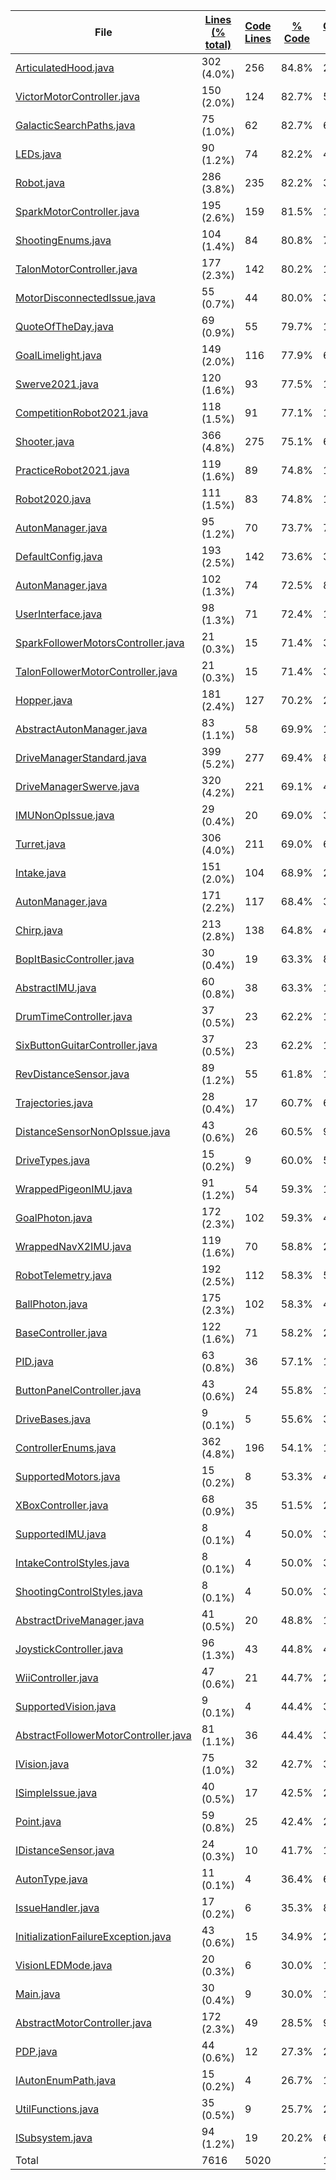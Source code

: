 
|File|[Lines (% total)](https://github.com/FRCTeam5199/Robot-Code-2021/tree/Main-Development/Statistics/LinesDescending.md/)|[Code Lines](https://github.com/FRCTeam5199/Robot-Code-2021/tree/Main-Development/Statistics/CodeDescending.md/)|[% Code](https://github.com/FRCTeam5199/Robot-Code-2021/tree/Main-Development/Statistics/ProportionCodeAscending.md/)|[Comment Lines](https://github.com/FRCTeam5199/Robot-Code-2021/tree/Main-Development/Statistics/CommentsDescending.md/)|[% Comment](https://github.com/FRCTeam5199/Robot-Code-2021/tree/Main-Development/Statistics/ProportionCommentsDescending.md/)|[Blank Lines](https://github.com/FRCTeam5199/Robot-Code-2021/tree/Main-Development/Statistics/BlanksDescending.md/)|[% Blank](https://github.com/FRCTeam5199/Robot-Code-2021/tree/Main-Development/Statistics/ProportionBlanksDescending.md/)|
| --- | --- | --- | --- | --- | --- | --- | --- |
|[ArticulatedHood.java](https://github.com/FRCTeam5199/Robot-Code-2021/tree/Main-Development/src/main/java/frc/ballstuff/shooting/ArticulatedHood.java)|302 (4.0%)|256|84.8%|24|7.9%|22|7.3%|
|[VictorMotorController.java](https://github.com/FRCTeam5199/Robot-Code-2021/tree/Main-Development/src/main/java/frc/motors/VictorMotorController.java)|150 (2.0%)|124|82.7%|5|3.3%|21|14.0%|
|[GalacticSearchPaths.java](https://github.com/FRCTeam5199/Robot-Code-2021/tree/Main-Development/src/main/java/frc/drive/auton/galacticsearch/GalacticSearchPaths.java)|75 (1.0%)|62|82.7%|6|8.0%|7|9.3%|
|[LEDs.java](https://github.com/FRCTeam5199/Robot-Code-2021/tree/Main-Development/src/main/java/frc/misc/LEDs.java)|90 (1.2%)|74|82.2%|4|4.4%|12|13.3%|
|[Robot.java](https://github.com/FRCTeam5199/Robot-Code-2021/tree/Main-Development/src/main/java/frc/robot/Robot.java)|286 (3.8%)|235|82.2%|32|11.2%|19|6.6%|
|[SparkMotorController.java](https://github.com/FRCTeam5199/Robot-Code-2021/tree/Main-Development/src/main/java/frc/motors/SparkMotorController.java)|195 (2.6%)|159|81.5%|14|7.2%|22|11.3%|
|[ShootingEnums.java](https://github.com/FRCTeam5199/Robot-Code-2021/tree/Main-Development/src/main/java/frc/ballstuff/shooting/ShootingEnums.java)|104 (1.4%)|84|80.8%|7|6.7%|13|12.5%|
|[TalonMotorController.java](https://github.com/FRCTeam5199/Robot-Code-2021/tree/Main-Development/src/main/java/frc/motors/TalonMotorController.java)|177 (2.3%)|142|80.2%|13|7.3%|22|12.4%|
|[MotorDisconnectedIssue.java](https://github.com/FRCTeam5199/Robot-Code-2021/tree/Main-Development/src/main/java/frc/selfdiagnostics/MotorDisconnectedIssue.java)|55 (0.7%)|44|80.0%|3|5.5%|8|14.5%|
|[QuoteOfTheDay.java](https://github.com/FRCTeam5199/Robot-Code-2021/tree/Main-Development/src/main/java/frc/misc/QuoteOfTheDay.java)|69 (0.9%)|55|79.7%|11|15.9%|3|4.3%|
|[GoalLimelight.java](https://github.com/FRCTeam5199/Robot-Code-2021/tree/Main-Development/src/main/java/frc/vision/camera/GoalLimelight.java)|149 (2.0%)|116|77.9%|6|4.0%|27|18.1%|
|[Swerve2021.java](https://github.com/FRCTeam5199/Robot-Code-2021/tree/Main-Development/src/main/java/frc/robot/robotconfigs/twentyone/Swerve2021.java)|120 (1.6%)|93|77.5%|10|8.3%|17|14.2%|
|[CompetitionRobot2021.java](https://github.com/FRCTeam5199/Robot-Code-2021/tree/Main-Development/src/main/java/frc/robot/robotconfigs/twentyone/CompetitionRobot2021.java)|118 (1.5%)|91|77.1%|10|8.5%|17|14.4%|
|[Shooter.java](https://github.com/FRCTeam5199/Robot-Code-2021/tree/Main-Development/src/main/java/frc/ballstuff/shooting/Shooter.java)|366 (4.8%)|275|75.1%|62|16.9%|29|7.9%|
|[PracticeRobot2021.java](https://github.com/FRCTeam5199/Robot-Code-2021/tree/Main-Development/src/main/java/frc/robot/robotconfigs/twentyone/PracticeRobot2021.java)|119 (1.6%)|89|74.8%|11|9.2%|19|16.0%|
|[Robot2020.java](https://github.com/FRCTeam5199/Robot-Code-2021/tree/Main-Development/src/main/java/frc/robot/robotconfigs/twentytwenty/Robot2020.java)|111 (1.5%)|83|74.8%|10|9.0%|18|16.2%|
|[AutonManager.java](https://github.com/FRCTeam5199/Robot-Code-2021/tree/Main-Development/src/main/java/frc/drive/auton/followtrajectory/AutonManager.java)|95 (1.2%)|70|73.7%|7|7.4%|18|18.9%|
|[DefaultConfig.java](https://github.com/FRCTeam5199/Robot-Code-2021/tree/Main-Development/src/main/java/frc/robot/robotconfigs/DefaultConfig.java)|193 (2.5%)|142|73.6%|33|17.1%|18|9.3%|
|[AutonManager.java](https://github.com/FRCTeam5199/Robot-Code-2021/tree/Main-Development/src/main/java/frc/drive/auton/galacticsearchscam/AutonManager.java)|102 (1.3%)|74|72.5%|8|7.8%|20|19.6%|
|[UserInterface.java](https://github.com/FRCTeam5199/Robot-Code-2021/tree/Main-Development/src/main/java/frc/misc/UserInterface.java)|98 (1.3%)|71|72.4%|16|16.3%|11|11.2%|
|[SparkFollowerMotorsController.java](https://github.com/FRCTeam5199/Robot-Code-2021/tree/Main-Development/src/main/java/frc/motors/followers/SparkFollowerMotorsController.java)|21 (0.3%)|15|71.4%|3|14.3%|3|14.3%|
|[TalonFollowerMotorController.java](https://github.com/FRCTeam5199/Robot-Code-2021/tree/Main-Development/src/main/java/frc/motors/followers/TalonFollowerMotorController.java)|21 (0.3%)|15|71.4%|3|14.3%|3|14.3%|
|[Hopper.java](https://github.com/FRCTeam5199/Robot-Code-2021/tree/Main-Development/src/main/java/frc/ballstuff/intaking/Hopper.java)|181 (2.4%)|127|70.2%|29|16.0%|25|13.8%|
|[AbstractAutonManager.java](https://github.com/FRCTeam5199/Robot-Code-2021/tree/Main-Development/src/main/java/frc/drive/auton/AbstractAutonManager.java)|83 (1.1%)|58|69.9%|15|18.1%|10|12.0%|
|[DriveManagerStandard.java](https://github.com/FRCTeam5199/Robot-Code-2021/tree/Main-Development/src/main/java/frc/drive/DriveManagerStandard.java)|399 (5.2%)|277|69.4%|89|22.3%|33|8.3%|
|[DriveManagerSwerve.java](https://github.com/FRCTeam5199/Robot-Code-2021/tree/Main-Development/src/main/java/frc/drive/DriveManagerSwerve.java)|320 (4.2%)|221|69.1%|48|15.0%|51|15.9%|
|[IMUNonOpIssue.java](https://github.com/FRCTeam5199/Robot-Code-2021/tree/Main-Development/src/main/java/frc/selfdiagnostics/IMUNonOpIssue.java)|29 (0.4%)|20|69.0%|3|10.3%|6|20.7%|
|[Turret.java](https://github.com/FRCTeam5199/Robot-Code-2021/tree/Main-Development/src/main/java/frc/ballstuff/shooting/Turret.java)|306 (4.0%)|211|69.0%|67|21.9%|28|9.2%|
|[Intake.java](https://github.com/FRCTeam5199/Robot-Code-2021/tree/Main-Development/src/main/java/frc/ballstuff/intaking/Intake.java)|151 (2.0%)|104|68.9%|24|15.9%|23|15.2%|
|[AutonManager.java](https://github.com/FRCTeam5199/Robot-Code-2021/tree/Main-Development/src/main/java/frc/drive/auton/galacticsearch/AutonManager.java)|171 (2.2%)|117|68.4%|31|18.1%|23|13.5%|
|[Chirp.java](https://github.com/FRCTeam5199/Robot-Code-2021/tree/Main-Development/src/main/java/frc/misc/Chirp.java)|213 (2.8%)|138|64.8%|48|22.5%|27|12.7%|
|[BopItBasicController.java](https://github.com/FRCTeam5199/Robot-Code-2021/tree/Main-Development/src/main/java/frc/controllers/BopItBasicController.java)|30 (0.4%)|19|63.3%|8|26.7%|3|10.0%|
|[AbstractIMU.java](https://github.com/FRCTeam5199/Robot-Code-2021/tree/Main-Development/src/main/java/frc/telemetry/imu/AbstractIMU.java)|60 (0.8%)|38|63.3%|10|16.7%|12|20.0%|
|[DrumTimeController.java](https://github.com/FRCTeam5199/Robot-Code-2021/tree/Main-Development/src/main/java/frc/controllers/DrumTimeController.java)|37 (0.5%)|23|62.2%|10|27.0%|4|10.8%|
|[SixButtonGuitarController.java](https://github.com/FRCTeam5199/Robot-Code-2021/tree/Main-Development/src/main/java/frc/controllers/SixButtonGuitarController.java)|37 (0.5%)|23|62.2%|10|27.0%|4|10.8%|
|[RevDistanceSensor.java](https://github.com/FRCTeam5199/Robot-Code-2021/tree/Main-Development/src/main/java/frc/vision/distancesensor/RevDistanceSensor.java)|89 (1.2%)|55|61.8%|11|12.4%|23|25.8%|
|[Trajectories.java](https://github.com/FRCTeam5199/Robot-Code-2021/tree/Main-Development/src/main/java/frc/drive/auton/followtrajectory/Trajectories.java)|28 (0.4%)|17|60.7%|6|21.4%|5|17.9%|
|[DistanceSensorNonOpIssue.java](https://github.com/FRCTeam5199/Robot-Code-2021/tree/Main-Development/src/main/java/frc/selfdiagnostics/DistanceSensorNonOpIssue.java)|43 (0.6%)|26|60.5%|9|20.9%|8|18.6%|
|[DriveTypes.java](https://github.com/FRCTeam5199/Robot-Code-2021/tree/Main-Development/src/main/java/frc/drive/DriveTypes.java)|15 (0.2%)|9|60.0%|5|33.3%|1|6.7%|
|[WrappedPigeonIMU.java](https://github.com/FRCTeam5199/Robot-Code-2021/tree/Main-Development/src/main/java/frc/telemetry/imu/WrappedPigeonIMU.java)|91 (1.2%)|54|59.3%|15|16.5%|22|24.2%|
|[GoalPhoton.java](https://github.com/FRCTeam5199/Robot-Code-2021/tree/Main-Development/src/main/java/frc/vision/camera/GoalPhoton.java)|172 (2.3%)|102|59.3%|43|25.0%|27|15.7%|
|[WrappedNavX2IMU.java](https://github.com/FRCTeam5199/Robot-Code-2021/tree/Main-Development/src/main/java/frc/telemetry/imu/WrappedNavX2IMU.java)|119 (1.6%)|70|58.8%|29|24.4%|20|16.8%|
|[RobotTelemetry.java](https://github.com/FRCTeam5199/Robot-Code-2021/tree/Main-Development/src/main/java/frc/telemetry/RobotTelemetry.java)|192 (2.5%)|112|58.3%|54|28.1%|26|13.5%|
|[BallPhoton.java](https://github.com/FRCTeam5199/Robot-Code-2021/tree/Main-Development/src/main/java/frc/vision/camera/BallPhoton.java)|175 (2.3%)|102|58.3%|47|26.9%|26|14.9%|
|[BaseController.java](https://github.com/FRCTeam5199/Robot-Code-2021/tree/Main-Development/src/main/java/frc/controllers/BaseController.java)|122 (1.6%)|71|58.2%|28|23.0%|23|18.9%|
|[PID.java](https://github.com/FRCTeam5199/Robot-Code-2021/tree/Main-Development/src/main/java/frc/misc/PID.java)|63 (0.8%)|36|57.1%|18|28.6%|9|14.3%|
|[ButtonPanelController.java](https://github.com/FRCTeam5199/Robot-Code-2021/tree/Main-Development/src/main/java/frc/controllers/ButtonPanelController.java)|43 (0.6%)|24|55.8%|14|32.6%|5|11.6%|
|[DriveBases.java](https://github.com/FRCTeam5199/Robot-Code-2021/tree/Main-Development/src/main/java/frc/drive/DriveBases.java)|9 (0.1%)|5|55.6%|3|33.3%|1|11.1%|
|[ControllerEnums.java](https://github.com/FRCTeam5199/Robot-Code-2021/tree/Main-Development/src/main/java/frc/controllers/ControllerEnums.java)|362 (4.8%)|196|54.1%|110|30.4%|56|15.5%|
|[SupportedMotors.java](https://github.com/FRCTeam5199/Robot-Code-2021/tree/Main-Development/src/main/java/frc/motors/SupportedMotors.java)|15 (0.2%)|8|53.3%|4|26.7%|3|20.0%|
|[XBoxController.java](https://github.com/FRCTeam5199/Robot-Code-2021/tree/Main-Development/src/main/java/frc/controllers/XBoxController.java)|68 (0.9%)|35|51.5%|26|38.2%|7|10.3%|
|[SupportedIMU.java](https://github.com/FRCTeam5199/Robot-Code-2021/tree/Main-Development/src/main/java/frc/telemetry/imu/SupportedIMU.java)|8 (0.1%)|4|50.0%|3|37.5%|1|12.5%|
|[IntakeControlStyles.java](https://github.com/FRCTeam5199/Robot-Code-2021/tree/Main-Development/src/main/java/frc/ballstuff/intaking/IntakeControlStyles.java)|8 (0.1%)|4|50.0%|3|37.5%|1|12.5%|
|[ShootingControlStyles.java](https://github.com/FRCTeam5199/Robot-Code-2021/tree/Main-Development/src/main/java/frc/ballstuff/shooting/ShootingControlStyles.java)|8 (0.1%)|4|50.0%|3|37.5%|1|12.5%|
|[AbstractDriveManager.java](https://github.com/FRCTeam5199/Robot-Code-2021/tree/Main-Development/src/main/java/frc/drive/AbstractDriveManager.java)|41 (0.5%)|20|48.8%|14|34.1%|7|17.1%|
|[JoystickController.java](https://github.com/FRCTeam5199/Robot-Code-2021/tree/Main-Development/src/main/java/frc/controllers/JoystickController.java)|96 (1.3%)|43|44.8%|44|45.8%|9|9.4%|
|[WiiController.java](https://github.com/FRCTeam5199/Robot-Code-2021/tree/Main-Development/src/main/java/frc/controllers/WiiController.java)|47 (0.6%)|21|44.7%|21|44.7%|5|10.6%|
|[SupportedVision.java](https://github.com/FRCTeam5199/Robot-Code-2021/tree/Main-Development/src/main/java/frc/vision/camera/SupportedVision.java)|9 (0.1%)|4|44.4%|3|33.3%|2|22.2%|
|[AbstractFollowerMotorController.java](https://github.com/FRCTeam5199/Robot-Code-2021/tree/Main-Development/src/main/java/frc/motors/followers/AbstractFollowerMotorController.java)|81 (1.1%)|36|44.4%|35|43.2%|10|12.3%|
|[IVision.java](https://github.com/FRCTeam5199/Robot-Code-2021/tree/Main-Development/src/main/java/frc/vision/camera/IVision.java)|75 (1.0%)|32|42.7%|30|40.0%|13|17.3%|
|[ISimpleIssue.java](https://github.com/FRCTeam5199/Robot-Code-2021/tree/Main-Development/src/main/java/frc/selfdiagnostics/ISimpleIssue.java)|40 (0.5%)|17|42.5%|20|50.0%|3|7.5%|
|[Point.java](https://github.com/FRCTeam5199/Robot-Code-2021/tree/Main-Development/src/main/java/frc/drive/auton/Point.java)|59 (0.8%)|25|42.4%|27|45.8%|7|11.9%|
|[IDistanceSensor.java](https://github.com/FRCTeam5199/Robot-Code-2021/tree/Main-Development/src/main/java/frc/vision/distancesensor/IDistanceSensor.java)|24 (0.3%)|10|41.7%|11|45.8%|3|12.5%|
|[AutonType.java](https://github.com/FRCTeam5199/Robot-Code-2021/tree/Main-Development/src/main/java/frc/drive/auton/AutonType.java)|11 (0.1%)|4|36.4%|6|54.5%|1|9.1%|
|[IssueHandler.java](https://github.com/FRCTeam5199/Robot-Code-2021/tree/Main-Development/src/main/java/frc/selfdiagnostics/IssueHandler.java)|17 (0.2%)|6|35.3%|8|47.1%|3|17.6%|
|[InitializationFailureException.java](https://github.com/FRCTeam5199/Robot-Code-2021/tree/Main-Development/src/main/java/frc/misc/InitializationFailureException.java)|43 (0.6%)|15|34.9%|23|53.5%|5|11.6%|
|[VisionLEDMode.java](https://github.com/FRCTeam5199/Robot-Code-2021/tree/Main-Development/src/main/java/frc/vision/camera/VisionLEDMode.java)|20 (0.3%)|6|30.0%|13|65.0%|1|5.0%|
|[Main.java](https://github.com/FRCTeam5199/Robot-Code-2021/tree/Main-Development/src/main/java/frc/robot/Main.java)|30 (0.4%)|9|30.0%|17|56.7%|4|13.3%|
|[AbstractMotorController.java](https://github.com/FRCTeam5199/Robot-Code-2021/tree/Main-Development/src/main/java/frc/motors/AbstractMotorController.java)|172 (2.3%)|49|28.5%|99|57.6%|24|14.0%|
|[PDP.java](https://github.com/FRCTeam5199/Robot-Code-2021/tree/Main-Development/src/main/java/frc/pdp/PDP.java)|44 (0.6%)|12|27.3%|26|59.1%|6|13.6%|
|[IAutonEnumPath.java](https://github.com/FRCTeam5199/Robot-Code-2021/tree/Main-Development/src/main/java/frc/drive/auton/IAutonEnumPath.java)|15 (0.2%)|4|26.7%|10|66.7%|1|6.7%|
|[UtilFunctions.java](https://github.com/FRCTeam5199/Robot-Code-2021/tree/Main-Development/src/main/java/frc/misc/UtilFunctions.java)|35 (0.5%)|9|25.7%|24|68.6%|2|5.7%|
|[ISubsystem.java](https://github.com/FRCTeam5199/Robot-Code-2021/tree/Main-Development/src/main/java/frc/misc/ISubsystem.java)|94 (1.2%)|19|20.2%|62|66.0%|13|13.8%|
|Total|7616|5020| |1614| |982| |